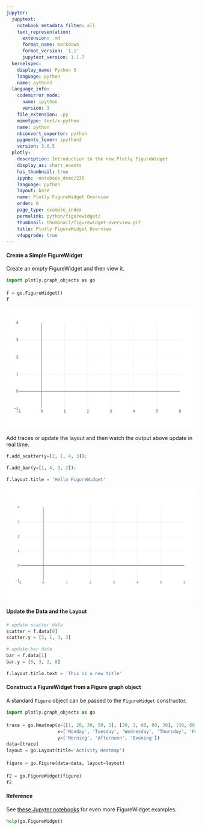 ```yaml
---
jupyter:
  jupytext:
    notebook_metadata_filter: all
    text_representation:
      extension: .md
      format_name: markdown
      format_version: '1.1'
      jupytext_version: 1.1.7
  kernelspec:
    display_name: Python 3
    language: python
    name: python3
  language_info:
    codemirror_mode:
      name: ipython
      version: 3
    file_extension: .py
    mimetype: text/x-python
    name: python
    nbconvert_exporter: python
    pygments_lexer: ipython3
    version: 3.6.5
  plotly:
    description: Introduction to the new Plotly FigureWidget
    display_as: chart_events
    has_thumbnail: true
    ipynb: ~notebook_demo/235
    language: python
    layout: base
    name: Plotly FigureWidget Overview
    order: 0
    page_type: example_index
    permalink: python/figurewidget/
    thumbnail: thumbnail/figurewidget-overview.gif
    title: Plotly FigureWidget Overview
    v4upgrade: true
---
```


#### Create a Simple FigureWidget
Create an empty FigureWidget and then view it.

```python
import plotly.graph_objects as go

f = go.FigureWidget()
f
```

<img src='https://raw.githubusercontent.com/michaelbabyn/plot_data/master/empty_fw.png'>


Add traces or update the layout and then watch the output above update in real time.

```python
f.add_scatter(y=[2, 1, 4, 3]);
```

```python
f.add_bar(y=[1, 4, 3, 2]);
```

```python
f.layout.title = 'Hello FigureWidget'
```

<img src='https://raw.githubusercontent.com/michaelbabyn/plot_data/master/figurewidget-create.gif'>


#### Update the Data and the Layout

```python
# update scatter data
scatter = f.data[0]
scatter.y = [3, 1, 4, 3]
```

```python
# update bar data
bar = f.data[1]
bar.y = [5, 3, 2, 8]
```

```python
f.layout.title.text = 'This is a new title'
```

#### Construct a FigureWidget from a Figure graph object


A standard `Figure` object can be passed to the `FigureWidget` constructor.

```python
import plotly.graph_objects as go

trace = go.Heatmap(z=[[1, 20, 30, 50, 1], [20, 1, 60, 80, 30], [30, 60, 1, -10, 20]],
                   x=['Monday', 'Tuesday', 'Wednesday', 'Thursday', 'Friday'],
                   y=['Morning', 'Afternoon', 'Evening'])
data=[trace]
layout = go.Layout(title='Activity Heatmap')

figure = go.Figure(data=data, layout=layout)

f2 = go.FigureWidget(figure)
f2
```

#### Reference


See [these Jupyter notebooks](https://github.com/jonmmease/plotly_ipywidget_notebooks) for even more FigureWidget examples.

```python
help(go.FigureWidget)
```
